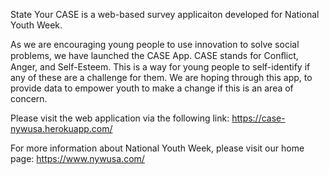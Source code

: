 State Your CASE is a web-based survey applicaiton developed for National Youth Week.

As we are encouraging young people to use innovation to solve social problems, we have launched the CASE App. CASE stands for Conﬂict, Anger, and Self-Esteem. This is a way for young people to self-identify if any of these are a challenge for them. We are hoping through this app, to provide data to empower youth to make a change if this is an area of concern.

Please visit the web application via the following link:
https://case-nywusa.herokuapp.com/

For more information about National Youth Week, please visit our home page: https://www.nywusa.com/
